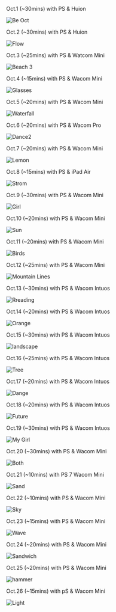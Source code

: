Oct.1 (~30mins) with PS & Huion

![Be Oct](1.jpg)

Oct.2 (~30mins) with PS & Huion

![Flow](2.jpg)

Oct.3 (~25mins) with PS & Watcom Mini

![Beach 3](3.jpg)

Oct.4 (~15mins) with PS & Wacom Mini

![Glasses](4.jpg)

Oct.5 (~20mins) with PS & Wacom Mini

![Waterfall](5.jpg)

Oct.6 (~20mins) with PS & Wacom Pro

![Dance2](6.jpg)

Oct.7 (~20mins) with PS & Wacom Mini

![Lemon](7.jpg)

Oct.8 (~15mins) with PS & iPad Air

![Strom](8.jpg)

Oct.9 (~30mins) with PS & Wacom Mini

![Girl](9.jpg)

Oct.10 (~20mins) with PS & Wacom Mini

![Sun](10.jpg)

Oct.11 (~20mins) with PS & Wacom Mini

![Birds](11.jpg)

Oct.12 (~25mins) with PS & Wacom Mini

![Mountain Lines](12.jpg)

Oct.13 (~30mins) with PS & Wacom Intuos

![Rreading](13.jpg)

Oct.14 (~20mins) with PS & Wacom Intuos

![Orange](14.jpg)

Oct.15 (~30mins) with PS & Wacom Intuos

![landscape](15.jpg)

Oct.16 (~25mins) with PS & Wacom Intuos

![Tree](16.jpg)
 
Oct.17 (~20mins) with PS & Wacom Intuos

![Dange](17.jpg)

Oct.18 (~20mins) with PS & Wacom Intuos

![Future](18.jpg)

Oct.19 (~30mins) with PS & Wacom Intuos

![My Girl](19.jpg)

Oct.20 (~30mins) with PS & Wacom Mini

![Both](20.jpg)

Oct.21 (~10mins) with PS 7 Wacom Mini

![Sand](21.jpg)

Oct.22 (~10mins) with PS & Wacom Mini

![Sky](22.jpg)

Oct.23 (~15mins) with PS & Wacom Mini

![Wave](23.jpg)

Oct.24 (~20mins) with PS & Wacom Mini

![Sandwich](24.jpg)

Oct.25 (~20mins) with PS & Wacom Mini

![hammer](25.jpg)

Oct.26 (~15mins) with pS & Wacom Mini

![Light](26.jpg)

